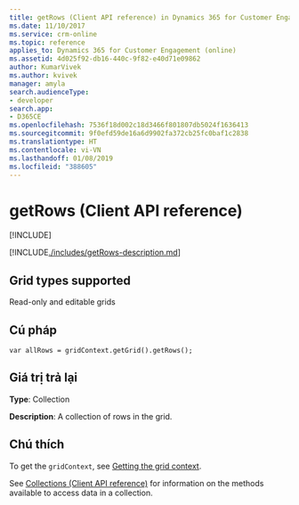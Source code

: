 ```yaml
---
title: getRows (Client API reference) in Dynamics 365 for Customer Engagement| MicrosoftDocs
ms.date: 11/10/2017
ms.service: crm-online
ms.topic: reference
applies_to: Dynamics 365 for Customer Engagement (online)
ms.assetid: 4d025f92-db16-440c-9f82-e40d71e09862
author: KumarVivek
ms.author: kvivek
manager: amyla
search.audienceType:
- developer
search.app:
- D365CE
ms.openlocfilehash: 7536f18d002c18d3466f801807db5024f1636413
ms.sourcegitcommit: 9f0efd59de16a6d9902fa372cb25fc0baf1c2838
ms.translationtype: HT
ms.contentlocale: vi-VN
ms.lasthandoff: 01/08/2019
ms.locfileid: "388605"
---
```

# <a name="getrows-client-api-reference"></a>getRows (Client API reference)

[!INCLUDE[](../../../../../includes/cc_applies_to_update_9_0_0.md)]

[!INCLUDE[./includes/getRows-description.md](./includes/getRows-description.md)]

## <a name="grid-types-supported"></a>Grid types supported

Read-only and editable grids

## <a name="syntax"></a>Cú pháp

`var allRows = gridContext.getGrid().getRows();`

## <a name="return-value"></a>Giá trị trả lại

**Type**: Collection

**Description**: A collection of rows in the grid.

## <a name="remarks"></a>Chú thích

To get the `gridContext`, see [Getting the grid context](../../grids.md#bkmk_gridcontext).

See [Collections (Client API reference)](../../collections.md) for information on the methods available to access data in a collection.

